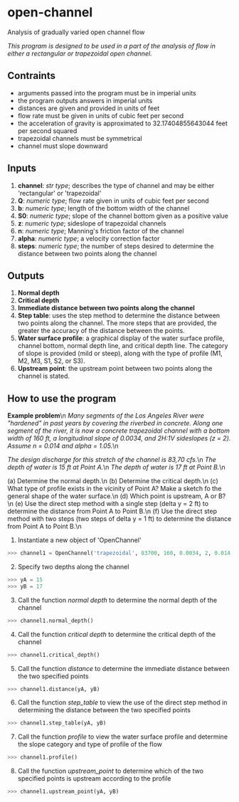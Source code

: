 # open-channel
Analysis of gradually varied open channel flow

*This program is designed to be used in a part of the analysis of flow in either a rectangular or trapezoidal open channel.*

## Contraints
* arguments passed into the program must be in imperial units
* the program outputs answers in imperial units
* distances are given and provided in units of feet
* flow rate must be given in units of cubic feet per second
* the acceleration of gravity is approximated to 32.17404855643044 feet per second squared
* trapezoidal channels must be symmetrical
* channel must slope downward

## Inputs
  1. **channel**: *str type*; describes the type of channel and may be either 'rectangular' or 'trapezoidal'
  2. **Q**: *numeric type*; flow rate given in units of cubic feet per second
  3. **b**: *numeric type*; length of the bottom width of the channel
  4. **S0**: *numeric type*; slope of the channel bottom given as a positive value
  5. **z**: *numeric type*; sideslope of trapezoidal channels
  6. **n**: *numeric type*; Manning's friction factor of the channel
  7. **alpha**: *numeric type*; a velocity correction factor
  8. **steps**: *numeric type*; the number of steps desired to determine the distance between two points along the channel

## Outputs
  1. **Normal depth**
  2. **Critical depth**
  3. **Immediate distance between two points along the channel**
  4. **Step table**: uses the step method to determine the distance between two points along the channel.
      The more steps that are provided, the greater the accuracy of the distance between the points.
  5. **Water surface profile**: a graphical display of the water surface profile, channel bottom, normal depth line, and critical depth line.
      The category of slope is provided (mild or steep), along with the type of profile (M1, M2, M3, S1, S2, or S3).
  6. **Upstream point**: the upstream point between two points along the channel is stated.

## How to use the program

**Example problem**\n
*Many segments of the Los Angeles River were "hardened" in past years by covering the riverbed in concrete. Along one segment of the river, it is now a concrete trapezoidal channel with a bottom width of 160 ft, a longitudinal slope of 0.0034, and 2H:1V sideslopes (z = 2). Assume n = 0.014 and alpha = 1.05.*\n

*The design discharge for this stretch of the channel is 83,70 cfs.*\n
*The depth of water is 15 ft at Point A.*\n
*The depth of water is 17 ft at Point B.*\n

(a) Determine the normal depth.\n
(b) Determine the critical depth.\n
(c) What type of profile exists in the vicinity of Point A? Make a sketch fo the general shape of the water surface.\n
(d) Which point is upstream, A or B?\n
(e) Use the direct step method with a single step (delta y = 2 ft) to determine the distance from Point A to Point B.\n
(f) Use the direct step method with two steps (two steps of delta y = 1 ft) to determine the distance from Point A to Point B.\n

1. Instantiate a new object of 'OpenChannel'
```python
>>> channel1 = OpenChannel('trapezoidal', 83700, 160, 0.0034, 2, 0.014, 1.05, 2)
```
2. Specify two depths along the channel
```python
>>> yA = 15
>>> yB = 17
```
3. Call the function *normal depth* to determine the normal depth of the channel
```python
>>> channel1.normal_depth()
```
4. Call the function *critical depth* to determine the critical depth of the channel
```python
>>> channel1.critical_depth()
```
5. Call the function *distance* to determine the immediate distance between the two specified points
```python
>>> channel1.distance(yA, yB)
```
6. Call the function *step_table* to view the use of the direct step method in determining the distance between the two specified points
```python
>>> channel1.step_table(yA, yB)
```
7. Call the function *profile* to view the water surface profile and determine the slope category and type of profile of the flow
```python
>>> channel1.profile()
```
8. Call the function *upstream_point* to determine which of the two specified points is upstream according to the profile
```python
>>> channel1.upstream_point(yA, yB)
```

